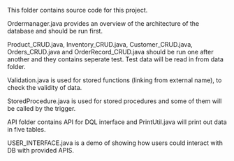 This folder contains source code for this project.

Ordermanager.java provides an overview of the architecture of the database and should be run first.

Product_CRUD.java, Inventory_CRUD.java, Customer_CRUD.java, Orders_CRUD.java and OrderRecord_CRUD.java should be run one after another and they contains seperate test. Test data will be read in from data folder.

Validation.java is used for stored functions (linking from external name), to check the validity of data.

StoredProcedure.java is used for stored procedures and some of them will be called by the trigger.

API folder contains API for DQL interface and PrintUtil.java will print out data in five tables.

USER_INTERFACE.java is a demo of showing how users could interact with DB with provided APIS.

